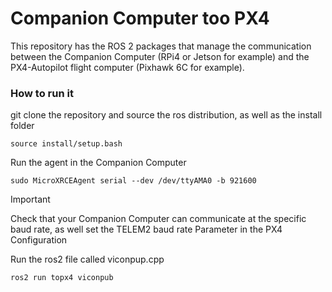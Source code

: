 # Companion Computer too PX4

This repository has the ROS 2 packages that manage the communication between the Companion Computer (RPi4 or Jetson for example) and the PX4-Autopilot flight computer (Pixhawk 6C for example).


### How to run it
git clone the repository and source the ros distribution, as well as the install folder
```
source install/setup.bash 
```
Run the agent in the Companion Computer

```
sudo MicroXRCEAgent serial --dev /dev/ttyAMA0 -b 921600
```

> [!IMPORTANT]
> Check that your Companion Computer can communicate at the specific baud rate, as well set the TELEM2 baud rate Parameter in the PX4 Configuration

Run the ros2 file called viconpup.cpp
```
ros2 run topx4 viconpub
```
